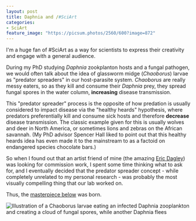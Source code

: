 ```yaml
---
layout: post
title: Daphnia and /#SciArt
categories:
- SciArt
feature_image: "https://picsum.photos/2560/600?image=872"
---
```


I'm a huge fan of #SciArt as a way for scientists to express their creativity and engage with a general audience.

During my PhD studying _Daphnia_ zookplanton hosts and a fungal pathogen, we would often talk about the idea of glassworm midge (_Chaoborus_) larvae as "predator spreaders" in our host-parasite system. _Chaoborus_ are really messy eaters, so as they kill and consume their _Daphnia_ prey, they spread fungal spores in the water column, **increasing** disease transmission. 

This "predator spreader" process is the opposite of how predation is usually considered to impact disease via the "healthy heards" hypothesis, where predators preferentially kill and consume sick hosts and therefore **decrease** disease transmission. The classic example given for this is usually wolves and deer in North America, or sometimes lions and zebras on the African savannah. (My PhD advisor Spencer Hall liked to point out that this healthy heards idea has even made it to the mainstream to as a factoid on endangered species chocolate bars.)

So when I found out that an artist friend of mine (the amazing [Eric Dagley](https://www.deviantart.com/boyfugly)) was looking for commission work, I spent some time thinking what to ask for, and I eventually decided that the predator spreader concept - while completely unrelated to my personal research - was probably the most visually compelling thing that our lab worked on. 

Thus, the [masterpiece below](https://www.deviantart.com/boyfugly/art/Glassworm-v-s-Daphnia-527518099) was born.

![Illustration of a Chaoborus larvae eating an infected Daphnia zooplankton and creating a cloud of fungal spores, while another Daphnia flees](https://mshocket.github.io/img/Chaoborus.jpg)
